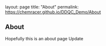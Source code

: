 
layout: page
title: "About"
permalink: https://chemracer.github.io/DDQC_Demo/About 
## About
Hopefully this is an about page
Update
